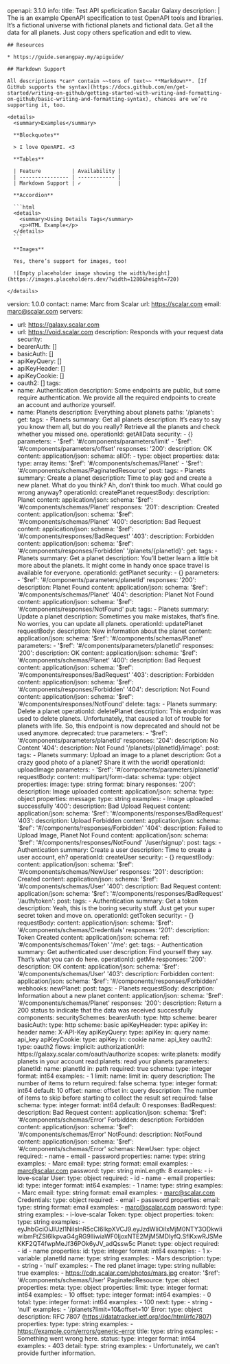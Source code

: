 openapi: 3.1.0
info:
  title: Test API speficication Sacalar Galaxy 
  description: |
    The is an example OpenAPI specification to test OpenAPI tools and libraries. It’s a fictional universe with fictional planets and fictional data. Get all the data for all planets. Just copy others spefication and edit to view.

    ## Resources

    * https://guide.senangpay.my/apiguide/

    ## Markdown Support

    All descriptions *can* contain ~~tons of text~~ **Markdown**. [If GitHub supports the syntax](https://docs.github.com/en/get-started/writing-on-github/getting-started-with-writing-and-formatting-on-github/basic-writing-and-formatting-syntax), chances are we’re supporting it, too.

    <details>
      <summary>Examples</summary>

      **Blockquotes**

      > I love OpenAPI. <3

      **Tables**

      | Feature          | Availability |
      | ---------------- | ------------ |
      | Markdown Support | ✓            |

      **Accordion**

      ```html
      <details>
        <summary>Using Details Tags</summary>
        <p>HTML Example</p>
      </details>
      ```

      **Images**

      Yes, there’s support for images, too!

      ![Empty placeholder image showing the width/height](https://images.placeholders.dev/?width=1280&height=720)

    </details>
  version: 1.0.0
  contact:
    name: Marc from Scalar
    url: https://scalar.com
    email: marc@scalar.com
servers:
  - url: https://galaxy.scalar.com
  - url: https://void.scalar.com
    description: Responds with your request data
security:
  - bearerAuth: []
  - basicAuth: []
  - apiKeyQuery: []
  - apiKeyHeader: []
  - apiKeyCookie: []
  - oauth2: []
tags:
  - name: Authentication
    description:
      Some endpoints are public, but some require authentication. We provide
      all the required endpoints to create an account and authorize yourself.
  - name: Planets
    description: Everything about planets
paths:
  '/planets':
    get:
      tags:
        - Planets
      summary: Get all planets
      description: It’s easy to say you know them all, but do you really? Retrieve all the planets and check whether you missed one.
      operationId: getAllData
      security:
        - {}
      parameters:
        - '$ref': '#/components/parameters/limit'
        - '$ref': '#/components/parameters/offset'
      responses:
        '200':
          description: OK
          content:
            application/json:
              schema:
                allOf:
                  - type: object
                    properties:
                      data:
                        type: array
                        items:
                          '$ref': '#/components/schemas/Planet'
                  - '$ref': '#/components/schemas/PaginatedResource'
    post:
      tags:
        - Planets
      summary: Create a planet
      description: Time to play god and create a new planet. What do you think? Ah, don’t think too much. What could go wrong anyway?
      operationId: createPlanet
      requestBody:
        description: Planet
        content:
          application/json:
            schema:
              '$ref': '#/components/schemas/Planet'
      responses:
        '201':
          description: Created
          content:
            application/json:
              schema:
                '$ref': '#/components/schemas/Planet'
        '400':
          description: Bad Request
          content:
            application/json:
              schema:
                '$ref': '#/components/responses/BadRequest'
        '403':
          description: Forbidden
          content:
            application/json:
              schema:
                '$ref': '#/components/responses/Forbidden'
  '/planets/{planetId}':
    get:
      tags:
        - Planets
      summary: Get a planet
      description: You’ll better learn a little bit more about the planets. It might come in handy once space travel is available for everyone.
      operationId: getPlanet
      security:
        - {}
      parameters:
        - '$ref': '#/components/parameters/planetId'
      responses:
        '200':
          description: Planet Found
          content:
            application/json:
              schema:
                '$ref': '#/components/schemas/Planet'
        '404':
          description: Planet Not Found
          content:
            application/json:
              schema:
                '$ref': '#/components/responses/NotFound'
    put:
      tags:
        - Planets
      summary: Update a planet
      description: Sometimes you make mistakes, that’s fine. No worries, you can update all planets.
      operationId: updatePlanet
      requestBody:
        description: New information about the planet
        content:
          application/json:
            schema:
              '$ref': '#/components/schemas/Planet'
      parameters:
        - '$ref': '#/components/parameters/planetId'
      responses:
        '200':
          description: OK
          content:
            application/json:
              schema:
                '$ref': '#/components/schemas/Planet'
        '400':
          description: Bad Request
          content:
            application/json:
              schema:
                '$ref': '#/components/responses/BadRequest'
        '403':
          description: Forbidden
          content:
            application/json:
              schema:
                '$ref': '#/components/responses/Forbidden'
        '404':
          description: Not Found
          content:
            application/json:
              schema:
                '$ref': '#/components/responses/NotFound'
    delete:
      tags:
        - Planets
      summary: Delete a planet
      operationId: deletePlanet
      description:
        This endpoint was used to delete planets. Unfortunately, that caused
        a lot of trouble for planets with life. So, this endpoint is now deprecated
        and should not be used anymore.
      deprecated: true
      parameters:
        - '$ref': '#/components/parameters/planetId'
      responses:
        '204':
          description: No Content
        '404':
          description: Not Found
  '/planets/{planetId}/image':
    post:
      tags:
        - Planets
      summary: Upload an image to a planet
      description: Got a crazy good photo of a planet? Share it with the world!
      operationId: uploadImage
      parameters:
        - '$ref': '#/components/parameters/planetId'
      requestBody:
        content:
          multipart/form-data:
            schema:
              type: object
              properties:
                image:
                  type: string
                  format: binary
      responses:
        '200':
          description: Image uploaded
          content:
            application/json:
              schema:
                type: object
                properties:
                  message:
                    type: string
                    examples:
                      - Image uploaded successfully
        '400':
          description: Bad Upload Request
          content:
            application/json:
              schema:
                '$ref': '#/components/responses/BadRequest'
        '403':
          description: Upload Forbidden
          content:
            application/json:
              schema:
                '$ref': '#/components/responses/Forbidden'
        '404':
          description: Failed to Upload Image, Planet Not Found
          content:
            application/json:
              schema:
                '$ref': '#/components/responses/NotFound'
  '/user/signup':
    post:
      tags:
        - Authentication
      summary: Create a user
      description: Time to create a user account, eh?
      operationId: createUser
      security:
        - {}
      requestBody:
        content:
          application/json:
            schema:
              '$ref': '#/components/schemas/NewUser'
      responses:
        '201':
          description: Created
          content:
            application/json:
              schema:
                '$ref': '#/components/schemas/User'
        '400':
          description: Bad Request
          content:
            application/json:
              schema:
                '$ref': '#/components/responses/BadRequest'
  '/auth/token':
    post:
      tags:
        - Authentication
      summary: Get a token
      description: Yeah, this is the boring security stuff. Just get your super secret token and move on.
      operationId: getToken
      security:
        - {}
      requestBody:
        content:
          application/json:
            schema:
              '$ref': '#/components/schemas/Credentials'
      responses:
        '201':
          description: Token Created
          content:
            application/json:
              schema:
                ref: '#/components/schemas/Token'
  '/me':
    get:
      tags:
        - Authentication
      summary: Get authenticated user
      description: Find yourself they say. That’s what you can do here.
      operationId: getMe
      responses:
        '200':
          description: OK
          content:
            application/json:
              schema:
                '$ref': '#/components/schemas/User'
        '403':
          description: Forbidden
          content:
            application/json:
              schema:
                '$ref': '#/components/responses/Forbidden'
webhooks:
  newPlanet:
    post:
      tags:
        - Planets
      requestBody:
        description: Information about a new planet
        content:
          application/json:
            schema:
              '$ref': '#/components/schemas/Planet'
      responses:
        '200':
          description:
            Return a 200 status to indicate that the data was received
            successfully
components:
  securitySchemes:
    bearerAuth:
      type: http
      scheme: bearer
    basicAuth:
      type: http
      scheme: basic
    apiKeyHeader:
      type: apiKey
      in: header
      name: X-API-Key
    apiKeyQuery:
      type: apiKey
      in: query
      name: api_key
    apiKeyCookie:
      type: apiKey
      in: cookie
      name: api_key
    oauth2:
      type: oauth2
      flows:
        implicit:
          authorizationUrl: https://galaxy.scalar.com/oauth/authorize
          scopes:
            write:planets: modify planets in your account
            read:planets: read your planets
  parameters:
    planetId:
      name: planetId
      in: path
      required: true
      schema:
        type: integer
        format: int64
        examples:
          - 1
    limit:
      name: limit
      in: query
      description: The number of items to return
      required: false
      schema:
        type: integer
        format: int64
        default: 10
    offset:
      name: offset
      in: query
      description:
        The number of items to skip before starting to collect the result
        set
      required: false
      schema:
        type: integer
        format: int64
        default: 0
  responses:
    BadRequest:
      description: Bad Request
      content:
        application/json:
          schema:
            '$ref': '#/components/schemas/Error'
    Forbidden:
      description: Forbidden
      content:
        application/json:
          schema:
            '$ref': '#/components/schemas/Error'
    NotFound:
      description: NotFound
      content:
        application/json:
          schema:
            '$ref': '#/components/schemas/Error'
  schemas:
    NewUser:
      type: object
      required:
        - name
        - email
        - password
      properties:
        name:
          type: string
          examples:
            - Marc
        email:
          type: string
          format: email
          examples:
            - marc@scalar.com
        password:
          type: string
          minLength: 8
          examples:
            - i-love-scalar
    User:
      type: object
      required:
        - id
        - name
        - email
      properties:
        id:
          type: integer
          format: int64
          examples:
            - 1
        name:
          type: string
          examples:
            - Marc
        email:
          type: string
          format: email
          examples:
            - marc@scalar.com
    Credentials:
      type: object
      required:
        - email
        - password
      properties:
        email:
          type: string
          format: email
          examples:
            - marc@scalar.com
        password:
          type: string
          examples:
            - i-love-scalar
    Token:
      type: object
      properties:
        token:
          type: string
          examples:
            - eyJhbGciOiJIUzI1NiIsInR5cCI6IkpXVCJ9.eyJzdWIiOiIxMjM0NTY3ODkwIiwibmFtZSI6IkpvaG4gRG9lIiwiaWF0IjoxNTE2MjM5MDIyfQ.SflKxwRJSMeKKF2QT4fwpMeJf36POk6yJV_adQssw5c
    Planet:
      type: object
      required:
        - id
        - name
      properties:
        id:
          type: integer
          format: int64
          examples:
            - 1
          x-variable: planetId
        name:
          type: string
          examples:
            - Mars
        description:
          type:
            - string
            - 'null'
          examples:
            - The red planet
        image:
          type: string
          nullable: true
          examples:
            - https://cdn.scalar.com/photos/mars.jpg
        creator:
          '$ref': '#/components/schemas/User'
    PaginatedResource:
      type: object
      properties:
        meta:
          type: object
          properties:
            limit:
              type: integer
              format: int64
              examples:
                - 10
            offset:
              type: integer
              format: int64
              examples:
                - 0
            total:
              type: integer
              format: int64
              examples:
                - 100
            next:
              type:
                - string
                - 'null'
              examples:
                - '/planets?limit=10&offset=10'
    Error:
      type: object
      description: RFC 7807 (https://datatracker.ietf.org/doc/html/rfc7807)
      properties:
        type:
          type: string
          examples:
            - https://example.com/errors/generic-error
        title:
          type: string
          examples:
            - Something went wrong here.
        status:
          type: integer
          format: int64
          examples:
            - 403
        detail:
          type: string
          examples:
            - Unfortunately, we can’t provide further information.
